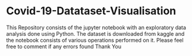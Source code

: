 # Covid-19-Datataset-Visualisation 
This Repository consists of the jupyter notebook with an exploratory data analysis done using Python. The dataset is downloaded from kaggle and the notebook consists of various operations performed on it. Please feel free to comment if any errors found Thank You 
